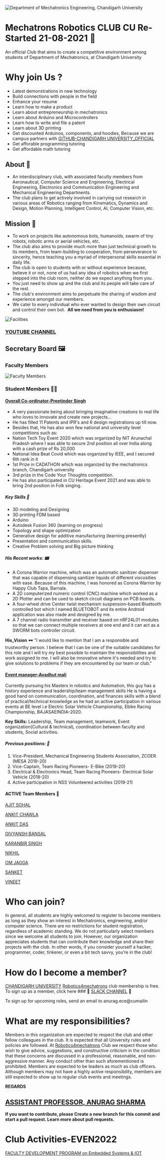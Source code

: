 
![Department of Mechatronics Engineering, Chandigarh University](https://github.com/Mechatronics-Engineering-CU/Robotics4Mechatrons_-CU/blob/main/IMAGE_DATA/banner.PNG)


# Mechatrons Robotics CLUB CU                                                          **Re-Started 21-08-2021** 🤩

An official Club that aims to create a competitive environment among students of Department of Mechatronics, at Chandigarh University
# Why join Us ?

- Latest demonstrations in new technology
- Build connections with people in the field
- Enhance your resume
- Learn how to make a product
- Learn about entrepreneurship in mechatronics
- Learn about Arduino and Microcontrollers
- Learn how to write and file a patent
- Learn about 3D printing
- Get discounted Arduinos, components, and hoodies, Because we are campus partners with [GITHUB-CHANDIGARH UNIVERSITY_OFFICIAL](https://github.com/orgs/ChandigarhUniv)
- Get afforable programming tutoring
- Get affordable math tutoring


## About 📃
- An interdisciplinary club, with associated faculty members from Aeronautical, Computer Science and Engineering, Electrical Engineering, Electronics and Communication Engineering and Mechanical Engineering Departments. 
- The club plans to get actively involved in carrying out research in various areas of Robotics ranging from Kinematics, Dynamics and Design, Motion Planning, Intelligent Control, AI, Computer Vision, etc.

## Mission 🚀
- To work on projects like autonomous bots, humanoids, swarm of tiny robots, robotic arms or aerial vehicles, etc.
- The club also aims to provide much more than just technical growth to its members, from team-building to cooperation, from perseverance to sincerity, hence teaching you a myriad of interpersonal skills essential in daily life. 
- The club is open to students with or without experience because, believe it or not, none of us had any idea of robotics when we first stepped into the club room, neither do we expect anything from you. 
- You just need to show up and the club and its people will take care of the rest. 
- The club's environment aims to perpetuate the sharing of wisdom and experience amongst our members. 
- We cater to every individual who ever wanted to design their own circuit and control their own bot. 
**All we need from you is enthusiasm!**

![Facilities](https://github.com/Mechatronics-Engineering-CU/Robotics4Mechatrons_-CU/blob/eb025f79dee76c467ea541a09e8f533c6c75d3a0/IMAGE_DATA/facilities-1.png)

### [YOUTUBE CHANNEL](https://youtu.be/L7aiQt4FjSo) 


## Secretary Board 🖼

### Faculty Members
![Faculty Members](https://github.com/Mechatronics-Engineering-CU/Robotics4Mechatrons_-CU/blob/eb025f79dee76c467ea541a09e8f533c6c75d3a0/IMAGE_DATA/secretary.png)

### Student Members 👨‍🎓

#### [Overall Co-ordinator-Preetinder Singh](https://github.com/Preet-mechatronics) 

- A very passionate being about bringing imaginative creations to real life who loves to innovate and create new projects...
- He has filled 11 Patents and IPR's and 6 design registrations up till now. 
- Besides that, He has also won few national and university level competitions such as: 
- Nation Tech Toy Event 2020 which was organized by NIT Arunachal Pradesh where I was able to secure 2nd position all over India   along with a cash prize of Rs 20,000
- National Idea Beat Covid which was organized by IEEE, and I secured 6th rank in it
- 1st Prize in CADATHON which was organized by the mechatronics branch, Chandigarh university
- 3rd prize in the Code Your Thoughts competition. 
- He has also participated in CU Heritage Event 2021 and was able to bring 2nd position in Folk singing.

##### Key Skills 🔑
- 3D modeling and Designing
- 3D printing FDM based
- Arduino
- Autodesk Fusion 360 (learning on progress)
- Topology and shape optimization
- Generative design for additive manufacturing (learning presently)
- Presentation and communication skills.
- Creative Problem solving and Big picture thinking

##### His Recent works: 📟
-  A Corona Warrior machine, which was an automatic sanitizer dispenser that was capable of dispensing sanitizer liquids of            different viscosities with ease. Because of this machine, I was honored as Corona Warrior by Happy Club Tapa, Barnala.
-  A 2D computerized numeric control (CNC) machine which worked as a 2D Plotter and can be used to sketch circuit diagrams on PCB      boards.
-  A four-wheel drive Center twist mechanism suspension-based Bluetooth controlled bot which I named BLUETOBOT and its entire          Android application was also made and designed by me.
-  A 7 channel radio transmitter and receiver based on nRF24L01 modules so that we can connect multiple receivers at one end and it    can act as a SWORM bots controller circuit.


**His_Vision**  🕶
"I would like to mention that I am a responsible and trustworthy person. 
I believe that I can be one of the suitable candidates for this role and I will try my best 
possible to maintain the responsibilities and work assigned to me. 
I will also be innovative where it's needed and try to give solutions to problems if they 
are encountered by our team or club."

#### [Event manager-Avadhut mali](https://github.com/avadhutmali999)

Currently pursuing his Masters in robotics and Automation, this guy has a history experience and leadership/team management skills 
He is having a good hand on communication, coordination, and finances skills with a blend of practical/technical knowledge as he had an active participation in various events at BE level i.e Electric Solar Vehicle Championship, Ebike Racing Championship, BAJASAEINDIA-2020.

**Key Skills:** Leadership, Team management, teamwork, Event organization(Cultural & technical), coordination between faculty and students, Social activities.
##### Previous positions: 🚩
1. Vice-President, Mechanical Engineering Students Association, ZCOER (MESA 2019-20) 
2. Vice-Captain, Team Racing Pioneers- E-Bike (2019-20)  
3. Electrical & Electronics Head, Team Racing Pioneers- Electrical Solar Vehicle (2018-20) 
4. Active participation in NSS Volunteered activities (2019-21)

#### ACTIVE Team Members 💯
[AJIT SOHAL](https://github.com/ajitsohal)

[ANKIT CHAWLA](https://github.com/ankitchawla071)

[ANKIT DAS](https://github.com/Ankitdas05)

[DIVYANSH BANSAL](https://github.com/idivyanshbansal)

[KARANBIR SINGH](https://github.com/KSAlpha-gamer)

[NIKHIL](https://github.com/Nik369-ON)

[OM JAGGA](https://github.com/Ommmmmm05)

[SANKET](https://github.com/snktshrma)

[VINEET](https://github.com/Vineet184)

# Who can join?
In general, all students are highly welcomed to register to become members as long as they show an interest in Mechatronics, engineering, and/or computer science. There are no restrictions for student registration, regardless of academic standing. We do not particularly select members since we welcome all students to join. However, our organization appreciates students that can contribute their knowledge and share their projects with the club. In other words, if you consider yourself a hacker, programmer, coder, tinkerer, or even a bit tech savvy, you’re in the club!

# How do I become a member?
[CHANDIGARH UNIVERSITY](https://github.com/orgs/ChandigarhUniv) [Robotics4mechatrons](https://github.com/Mechatronics-Engineering-CU/Robotics4Mechatrons_-CU) club membership is free. To sign up as a member, click here ### 🔗 [SLACK CHANNEL](https://join.slack.com/t/mechatronsrob-sqf1533/shared_invite/zt-ulwa1rpi-YLAnamQ4~gcXU9dOnA7E1w) 🔗

To sign up for upcoming roles, send an email to anurag.ece@cumailin

# What are my responsibilities?

Members in this organization are expected to respect the club and other fellow colleagues in the club. It is expected that all University rules and policies are followed. At  [Robotics4mechatrons](https://github.com/Mechatronics-Engineering-CU/Robotics4Mechatrons_-CU) Club we respect those who wish to give advice, suggestions, and constructive criticism in the condition that these concerns are discussed in a professional, reasonable, and non-aggressive manner. Any conduct other than such aforementioned is prohibited. Members are expected to be leaders as much as club officers. Although members may not have a highly active responsibility, members are still expected to show up to regular club events and meetings.


**REGARDS**

## [ASSISTANT PROFESSOR, ANURAG SHARMA](https://github.com/designerguy13-photonics)

**If you want to contribute, please Create a new branch for this commit and start a pull request. Learn more about pull requests.**


# Club Activities-EVEN2022

[FACULTY DEVELOPMENT PROGRAM on Embedded Systems & IOT](https://github.com/ChandigarhUniv/Advance-Embedded-Systems-Design-IoT-and-Robotics-Implementation-Faculty-Development-Program--2022/blob/main/README.md)
